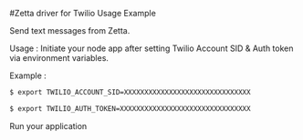 #Zetta driver for Twilio Usage Example

Send text messages from Zetta.

Usage : Initiate your node app after setting Twilio Account SID & Auth token via environment variables.

Example :


```sh
$ export TWILIO_ACCOUNT_SID=XXXXXXXXXXXXXXXXXXXXXXXXXXXXXXX
```

```sh
$ export TWILIO_AUTH_TOKEN=XXXXXXXXXXXXXXXXXXXXXXXXXXXXXXXX
```


Run your application  
